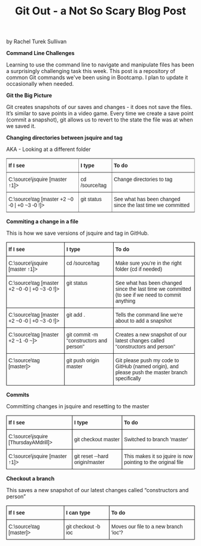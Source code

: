 ﻿---
layout: post
title: Git Out - a Not So Scary Blog Post
---

by Rachel Turek Sullivan


**Command Line Challenges**

Learning to use the command line to navigate and manipulate files has been a surprisingly challenging task this week.  This post is a repository of common Git commands we've been using in Bootcamp.  I plan to update it occasionally when needed.

**Git the Big Picture**

Git creates snapshots of our saves and changes - it does not save the files.  It’s similar to save points in a video game. Every time we create a save point (commit a snapshot), git allows us to revert to the state the file was at when we saved it.  

**Changing directories between jsquire and tag**

AKA - Looking at a different folder

<style type="text/css">
.tg  {border-collapse:collapse;border-spacing:0;}
.tg td{font-family:Arial, sans-serif;font-size:14px;padding:10px 5px;border-style:solid;border-width:1px;overflow:hidden;word-break:normal;border-color:black;}
.tg th{font-family:Arial, sans-serif;font-size:14px;font-weight:normal;padding:10px 5px;border-style:solid;border-width:1px;overflow:hidden;word-break:normal;border-color:black;}
.tg .tg-fymr{font-weight:bold;border-color:inherit;text-align:left;vertical-align:top}
.tg .tg-0pky{border-color:inherit;text-align:left;vertical-align:top}
</style>
<table class="tg">
  <tr>
    <th class="tg-fymr">If I see</th>
    <th class="tg-fymr">I type</th>
    <th class="tg-fymr">To do</th>

  </tr>
  <tr>
    <td class="tg-0pky">C:\source\jsquire [master ↑1]&gt;</td>
    <td class="tg-0pky">cd /source/tag</td>
    <td class="tg-0pky">Change directories to tag</td>

  </tr>
  <tr>
    <td class="tg-0pky">C:\source\tag [master +2 ~0 -0 | +0 ~3 -0 !]&gt;</td>
    <td class="tg-0pky">git status</td>
    <td class="tg-0pky">See what has been changed since the last time we committed</td>

  </tr>
 
</table>

**Commiting a change in a file**

This is how we save versions of jsquire and tag in GitHub.

<style type="text/css">
.tg  {border-collapse:collapse;border-spacing:0;}
.tg td{font-family:Arial, sans-serif;font-size:14px;padding:10px 5px;border-style:solid;border-width:1px;overflow:hidden;word-break:normal;border-color:black;}
.tg th{font-family:Arial, sans-serif;font-size:14px;font-weight:normal;padding:10px 5px;border-style:solid;border-width:1px;overflow:hidden;word-break:normal;border-color:black;}
.tg .tg-yla0{font-weight:bold;text-align:left;vertical-align:middle}
.tg .tg-0lax{text-align:left;vertical-align:top}
</style>
<table class="tg">
  <tr>
    <th class="tg-yla0">If I see</th>
    <th class="tg-yla0">I type</th>
    <th class="tg-yla0">To do</th>
  </tr>
  <tr>
    <td class="tg-0lax">C:\source\jsquire [master ↑1]&gt;</td>
    <td class="tg-0lax">cd /source/tag</td>
    <td class="tg-0lax">Make sure you’re in the right folder (cd if needed)</td>
  </tr>
  <tr>
    <td class="tg-0lax">C:\source\tag [master +2 ~0 -0 | +0 ~3 -0 !]&gt;</td>
    <td class="tg-0lax">git status</td>
    <td class="tg-0lax">See what has been changed since the last time we committed (to see if we need to commit anything</td>
  </tr>
  <tr>
    <td class="tg-0lax">C:\source\tag [master +2 ~0 -0 | +0 ~3 -0 !]&gt;</td>
    <td class="tg-0lax">git add .</td>
    <td class="tg-0lax">Tells the command line we’re about to add a snapshot</td>
  </tr>
  <tr>
    <td class="tg-0lax">C:\source\tag [master +2 ~1 -0 ~]&gt;</td>
    <td class="tg-0lax">git commit -m "constructors and person"</td>
    <td class="tg-0lax">Creates a new snapshot of our latest changes called “constructors and person”</td>
  </tr>
  <tr>
    <td class="tg-0lax">C:\source\tag [master]&gt;</td>
    <td class="tg-0lax">git push origin master</td>
    <td class="tg-0lax">Git please push my code to GitHub (named origin), and please push the master branch specifically</td>
  </tr>
</table>



**Commits**

Committing changes in jsquire and resetting to the master

<style type="text/css">
.tg  {border-collapse:collapse;border-spacing:0;}
.tg td{font-family:Arial, sans-serif;font-size:14px;padding:10px 5px;border-style:solid;border-width:1px;overflow:hidden;word-break:normal;border-color:black;}
.tg th{font-family:Arial, sans-serif;font-size:14px;font-weight:normal;padding:10px 5px;border-style:solid;border-width:1px;overflow:hidden;word-break:normal;border-color:black;}
.tg .tg-cly1{text-align:left;vertical-align:middle}
.tg .tg-yla0{font-weight:bold;text-align:left;vertical-align:middle}
.tg .tg-0lax{text-align:left;vertical-align:top}
</style>
<table class="tg">
  <tr>
    <th class="tg-yla0">If I see</th>
    <th class="tg-yla0">I type</th>
    <th class="tg-yla0">To do</th>
  </tr>
  <tr>
    <td class="tg-cly1">C:\source\jsquire [ThursdayAMdrill]&gt;</td>
    <td class="tg-cly1">git checkout master</td>
    <td class="tg-cly1">Switched to branch 'master'</td>
  </tr>
  <tr>
    <td class="tg-0lax">C:\source\jsquire [master ↑1]&gt;</td>
    <td class="tg-0lax">git reset --hard origin/master</td>
    <td class="tg-0lax">This makes it so jquire is now pointing to the original file</td>
  </tr>
</table>


**Checkout a branch**

This saves a new snapshot of our latest changes called “constructors and person”

<style type="text/css">
.tg  {border-collapse:collapse;border-spacing:0;}
.tg td{font-family:Arial, sans-serif;font-size:14px;padding:10px 5px;border-style:solid;border-width:1px;overflow:hidden;word-break:normal;border-color:black;}
.tg th{font-family:Arial, sans-serif;font-size:14px;font-weight:normal;padding:10px 5px;border-style:solid;border-width:1px;overflow:hidden;word-break:normal;border-color:black;}
.tg .tg-cly1{text-align:left;vertical-align:middle}
.tg .tg-yla0{font-weight:bold;text-align:left;vertical-align:middle}
</style>
<table class="tg">
  <tr>
    <th class="tg-yla0">If I see</th>
    <th class="tg-yla0">I can type</th>
    <th class="tg-yla0">To do</th>
  </tr>
  <tr>
    <td class="tg-cly1">C:\source\tag [master]&gt;</td>
    <td class="tg-cly1">git checkout -b ioc</td>
    <td class="tg-cly1">Moves our file to a new branch 'ioc'?</td>
  </tr>
</table>

